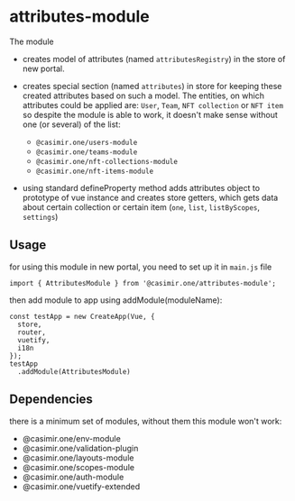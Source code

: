 # attributes-module

The module
* creates model of attributes (named `attributesRegistry`) in the store of new portal.
* creates special section (named `attributes`) in store for keeping these created attributes
based on such a model. The entities, on which attributes could be applied are: `User`, `Team`,
`NFT collection` or `NFT item` so despite the module is able to work, it doesn't make sense without one (or several)
of the list:
  * `@casimir.one/users-module`
  * `@casimir.one/teams-module`
  * `@casimir.one/nft-collections-module`
  * `@casimir.one/nft-items-module`

* using standard defineProperty method adds attributes object to prototype of vue instance
  and creates store getters, which gets data about certain collection
  or certain item (`one`, `list`, `listByScopes`, `settings`)

## Usage
for using this module in new portal, you need to set up it in `main.js` file
```
import { AttributesModule } from '@casimir.one/attributes-module';
```
then add module to app using addModule(moduleName):
```
const testApp = new CreateApp(Vue, {
  store,
  router,
  vuetify,
  i18n
});
testApp
  .addModule(AttributesModule)
```

## Dependencies
there is a minimum set of modules, without them this module won't work:
* @casimir.one/env-module
* @casimir.one/validation-plugin
* @casimir.one/layouts-module
* @casimir.one/scopes-module
* @casimir.one/auth-module
* @casimir.one/vuetify-extended

